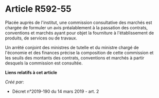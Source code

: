 # Article R592-55

Placée auprès de l'institut, une commission consultative des marchés est chargée de formuler un avis préalablement à la
passation des contrats, conventions et marchés ayant pour objet la fourniture à l'établissement de produits, de services ou
de travaux.

Un arrêté conjoint des ministres de tutelle et du ministre chargé de l'économie et des finances précise la composition de
cette commission et les seuils des montants des contrats, conventions et marchés à partir desquels la commission est
consultée.

**Liens relatifs à cet article**

_Créé par_:

  - Décret n°2019-190 du 14 mars 2019 - art. 2
